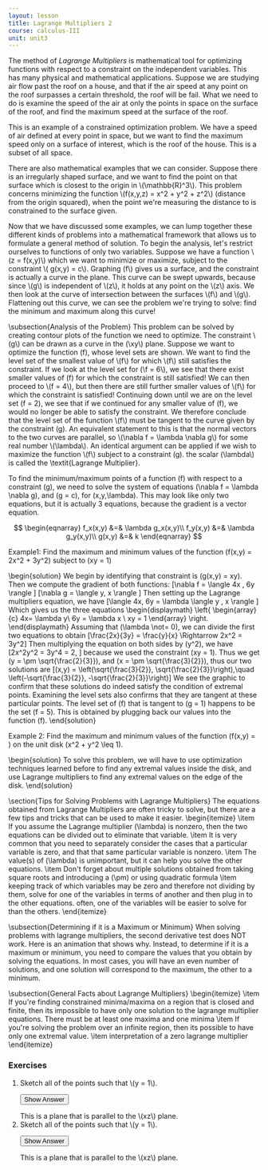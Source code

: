 ```yaml
---
layout: lesson
title: Lagrange Multipliers 2
course: calculus-III
unit: unit3
---
```


The method of *Lagrange Multipliers*  is  mathematical tool for optimizing functions with respect to a constraint on the independent variables. This has many physical and mathematical applications. Suppose we are studying air flow past the roof on a house, and that if the air speed at any point on the roof surpasses a certain threshold, the roof will be fail. What we need to do is examine the speed of the air at only the points in space on the surface of the roof, and find the maximum speed at the surface of the roof. 

This is an example of a constrained optimization problem. We have a speed of air defined at every point in space, but we want to find the maximum speed only on a surface of interest, which is the roof of the house. This is a subset of all space. 

There are also mathematical examples that we can consider. Suppose there is an irregularly shaped surface, and we want to find the point on that surface which is closest to the origin in \\(\mathbb{R}^3\\). This problem concerns minimizing the function \\(f(x,y,z) = x^2 + y^2 + z^2\\) (distance from the origin squared), when the point we're measuring the distance to is constrained to the surface given.

Now that we have discussed some examples, we can lump together these different kinds of problems into a mathematical framework that allows us to formulate a general method of solution. To begin the analysis, let's restrict ourselves to functions of only two variables. Suppose we have a function \\(z = f(x,y)\\) which we want to minimize or maximize, subject to the constraint \\( g(x,y) = c\\). Graphing \(f\\) gives us a surface, and the constraint is actually a curve in the plane. This curve can be swept upwards, because since \\(g\\) is independent of \\(z\\), it holds at any point on the \\(z\\) axis. We then look at the curve of intersection between the surfaces \\(f\\) and \\(g\\). Flattening out this curve, we can see the problem we're trying to solve: find the minimum and maximum along this curve! 

\subsection{Analysis of the Problem}
This problem can be solved by creating contour plots of the function we need to optimize. The constraint \\(g\\) can be drawn as a curve in the \(\xy\\) plane. Suppose we want to optimize the function \(f\), whose level sets are shown. We want to find the level set of the smallest value of \\(f\\) for which \\(f\\) still satisfies the constraint. If we look at the level set for \(\f = 6\\), we see that there exist smaller values of \(f\) for which the constraint is still satisfied! We can then proceed to \\(f = 4\\), but then there are still further smaller values of \\(f\\) for which the constraint is satisfied! Continuing down until we are on the level set \(f = 2\), we see that if we continued for any smaller value of \(f\), we would no longer be able to satisfy the constraint. We therefore conclude that the level set of the function \\(f\\) must be tangent to the curve given by the constraint \(g\). An equivalent statement to this is that the normal vectors to the two curves are parallel, so \\(\nabla f = \lambda \nabla g\\) for some real number \\(\lambda\\). An identical argument can be applied if we wish to maximize the function \\(f\\) subject to a constraint \(g\). the scalar \(\\lambda\\) is called the \textit{Lagrange Multiplier}.

To find the minimum/maximum points of a function \(f\) with respect to a constraint \(g\), we need to solve the system of equations \(\nabla f = \lambda \nabla g\), and \(g = c\), for \(x,y,\lambda\). This may look like only two equations, but it is actually 3 equations, because the gradient is a vector equation.

$$
\begin{eqnarray}
f_x(x,y) &=& \lambda g_x(x,y)\\
f_y(x,y) &=& \lambda g_y(x,y)\\
g(x,y) &=& k
\end{eqnarray}  $$

Example1: Find the maximum and minimum values of the function \(f(x,y) = 2x^2 + 3y^2\) subject to \(xy = 1\)

\begin{solution}
We begin by identifying that constraint is \(g(x,y) = xy\). Then we compute the gradient of both functions:
\[\nabla f = \langle 4x , 6y \rangle \]
\[\nabla g = \langle y, x \rangle \]
Then setting up the Lagrange multipliers equation, we have 
\[\langle 4x, 6y = \lambda \langle y , x \rangle \]
Which gives us the three equations 
\begin{displaymath}
\left\{
\begin{array}{c}
4x= \lambda y\\
6y = \lambda x \\
xy = 1
\end{array}
\right.
\end{displaymath}
Assuming that \(\lambda \not= 0\), we can divide the first two equations to obtain
\[\frac{2x}{3y} = \frac{y}{x} \Rightarrow 2x^2 = 3y^2\]
Then multiplying the equation on both sides by \(y^2\), we have 
\[2x^2y^2 = 3y^4 = 2, \]
because we used the constraint \(xy = 1\). Thus we get \(y = \pm \sqrt{\frac{2}{3}}\), and \(x = \pm \sqrt{\frac{3}{2}}\), thus our two solutions are 
\[(x,y) = \left(\sqrt{\frac{3}{2}}, \sqrt{\frac{2}{3}}\right),\quad   \left(-\sqrt{\frac{3}{2}}, -\sqrt{\frac{2}{3}}\right)\]
We see the graphic to confirm that these solutions do indeed satisfy the condition of extremal points. Examining the level sets also confirms that they are tangent at these particular points. The level set of \(f\) that is tangent to \(g = 1\) happens to be the set \(f = 5\). This is obtained by plugging back our values into the function \(f\). 
\end{solution}

Example 2: Find the maximum and minimum values of the function \(f(x,y) =  \) on the unit disk \(x^2 + y^2 \leq 1\). 

\begin{solution}
To solve this problem, we will have to use optimization techniques learned before to find any extremal values inside the disk, and use Lagrange multipliers to find any extremal values on the edge of the disk. 
\end{solution}

\section{Tips for Solving Problems with Lagrange Multipliers}
The equations obtained from Lagrange Multipliers are often tricky to solve, but there are a few tips and tricks that can be used to make it easier.
\begin{itemize}
\item If you assume the Lagrange multiplier \(\lambda\) is nonzero, then the two equations can be divided out to eliminate that variable. 
\item It is very common that you need to separately consider the cases that a particular variable is zero, and that that same particular variable is nonzero.
\item The value(s) of \(\lambda\) is unimportant, but it can help you solve the other equations.
\item Don't forget about multiple solutions obtained from taking square roots and introducing a \(\pm\) or using quadratic formula
\item keeping track of which variables may be zero and therefore not dividing by them, solve for one of the variables in terms of another and then plug in to the other equations. often, one of the variables will be easier to solve for than the others.
\end{itemize}

\subsection{Determining if it is a Maximum or Minimum}
When solving problems with lagrange multipliers, the second derivative test does NOT work. Here is an animation that shows why. Instead, to determine if it is a maximum or minimum, you need to compare the values that you obtain by solving the equations. In most cases, you will have an even number of solutions, and one solution will correspond to the maximum, the other to a minimum.

\subsection{General Facts about Lagrange Multipliers}
\begin{itemize}
\item If you're finding constrained minima/maxima on a region that is closed and finite, then its impossible to have only one solution to the lagrange multiplier equations. There must be at least one maxima and one minima
\item If you're solving the problem over an infinite region, then its possible to have only one extremal value.
\item interpretation of a zero lagrange multiplier
\end{itemize}


### Exercises

<ol>
<li> <div> Sketch all of the points such that \(y = 1\). </div>

<button onclick="myFunction('answer2')" class="answerButton">Show Answer</button>
<div  id="answer2" class="answer">
This is a plane that is parallel to the \(xz\) plane. 
</div> </li>
<li> <div> Sketch all of the points such that \(y = 1\). </div>

<button onclick="myFunction('answer2')" class="answerButton">Show Answer</button>
<div  id="answer2" class="answer">
This is a plane that is parallel to the \(xz\) plane. 
</div> </li>
</ol>

